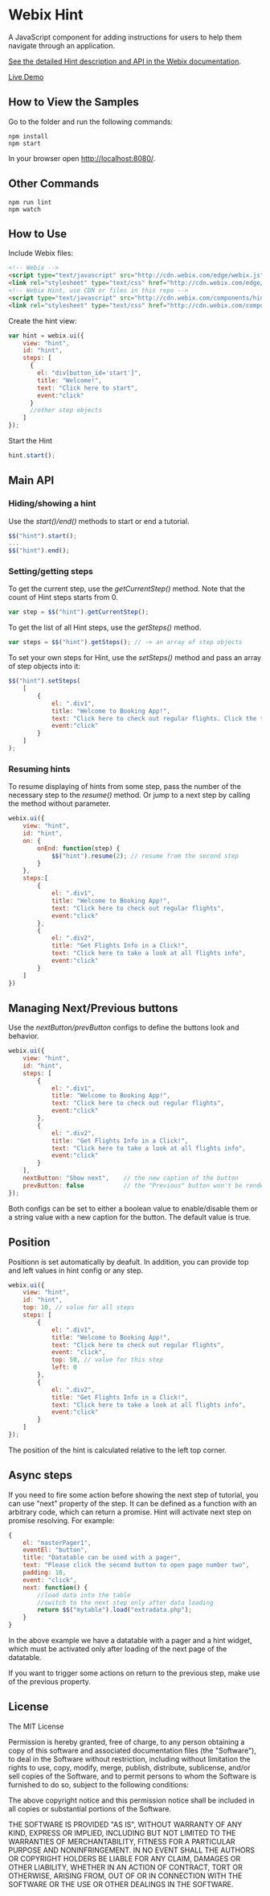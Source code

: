Webix Hint
=====

A JavaScript component for adding instructions for users to help them navigate through an application.

[See the detailed Hint description and API in the Webix documentation](https://docs.webix.com/desktop__hint.html).

[Live Demo](http://webix-hub.github.io/hint-component/samples/01_init.html)

## How to View the Samples

Go to the folder and run the following commands:

~~~
npm install
npm start
~~~

In your browser open [http://localhost:8080/](http://localhost:8080/).

## Other Commands

~~~
npm run lint 
npm watch
~~~

## How to Use

Include Webix files:

~~~html
<!-- Webix -->
<script type="text/javascript" src="http://cdn.webix.com/edge/webix.js"></script>
<link rel="stylesheet" type="text/css" href="http://cdn.webix.com/edge/webix.css">
<!-- Webix Hint, use CDN or files in this repo -->
<script type="text/javascript" src="http://cdn.webix.com/components/hint/hint.js"></script>
<link rel="stylesheet" type="text/css" href="http://cdn.webix.com/components/hint/hint.css">
~~~

Create the hint view:

~~~js
var hint = webix.ui({
    view: "hint",
    id: "hint",
    steps: [
      {
        el: "div[button_id='start']",
        title: "Welcome!",
        text: "Click here to start",
        event:"click"
      }
      //other step objects
    ] 
});
~~~

Start the Hint

~~~js
hint.start();
~~~


## Main API

### Hiding/showing a hint

Use the *start()/end()* methods to start or end a tutorial.

~~~js
$$("hint").start();
...
$$("hint").end();
~~~

### Setting/getting steps

To get the current step, use the *getCurrentStep()* method. Note that the count of Hint steps starts from 0.

~~~js
var step = $$("hint").getCurrentStep();
~~~

To get the list of all Hint steps, use the *getSteps()* method.

~~~js
var steps = $$("hint").getSteps(); // -> an array of step objects
~~~

To set your own steps for Hint, use the *setSteps()* method and pass an array of step objects into it:

~~~js
$$("hint").setSteps(
    [
        {
            el: ".div1",
            title: "Welcome to Booking App!",
            text: "Click here to check out regular flights. Click the tab to proceed",
            event:"click"
        }
    ]
);
~~~

### Resuming hints

To resume displaying of hints from some step, pass the number of the necessary step to the *resume()* method. Or jump to a next step by calling the method without parameter.

~~~js
webix.ui({
    view: "hint",
    id: "hint",
    on: {
        onEnd: function(step) {
            $$("hint").resume(2); // resume from the second step
        }
    },
    steps:[
        {
            el: ".div1",
            title: "Welcome to Booking App!",
            text: "Click here to check out regular flights",
            event:"click"
        },
        {
            el: ".div2",
            title: "Get Flights Info in a Click!",
            text: "Click here to take a look at all flights info",
            event:"click"
        }
    ]
})
~~~


## Managing Next/Previous buttons

Use the *nextButton/prevButton* configs to define the buttons look and behavior. 

~~~js
webix.ui({
    view: "hint",
    id: "hint",
    steps: [
        {
            el: ".div1",
            title: "Welcome to Booking App!",
            text: "Click here to check out regular flights",
            event:"click"
        },
        {
            el: ".div2",
            title: "Get Flights Info in a Click!",
            text: "Click here to take a look at all flights info",
            event:"click"
        }
    ],
    nextButton: "Show next",    // the new caption of the button
    prevButton: false           // the "Previous" button won't be rendered
});
~~~

Both configs can be set to either a boolean value to enable/disable them or a string value with a new caption for the button. The default value is true.

## Position

Positionn is set automatically by deafult. In addition, you can provide top and left values in hint config or any step.

~~~js
webix.ui({
    view: "hint",
    id: "hint",
    top: 10, // value for all steps
    steps: [
        {
            el: ".div1",
            title: "Welcome to Booking App!",
            text: "Click here to check out regular flights",
            event: "click",
            top: 50, // value for this step
            left: 0
        },
        {
            el: ".div2",
            title: "Get Flights Info in a Click!",
            text: "Click here to take a look at all flights info",
            event:"click"
        }
    ]
});
~~~

The position of the hint is calculated relative to the left top corner.

## Async steps

If you need to fire some action before showing the next step of tutorial, you can use "next" property of the step. It can be defined as a function with an arbitrary code, which can return a promise. Hint will activate next step on promise resolving. For example:

~~~js
{
    el: "masterPager1",
    eventEl: "button",
    title: "Datatable can be used with a pager",
    text: "Please click the second button to open page number two",
    padding: 10,
    event: "click",
    next: function() {
        //load data into the table
        //switch to the next step only after data loading
        return $$("mytable").load("extradata.php");
    }
}
~~~

In the above example we have a datatable with a pager and a hint widget, which must be activated only after loading of the next page of the datatable.

If you want to trigger some actions on return to the previous step, make use of the previous property.


## License

The MIT License

Permission is hereby granted, free of charge, to any person obtaining a copy of this software and associated documentation files (the "Software"), to deal in the Software without restriction, including without limitation the rights to use, copy, modify, merge, publish, distribute, sublicense, and/or sell copies of the Software, and to permit persons to whom the Software is furnished to do so, subject to the following conditions:

The above copyright notice and this permission notice shall be included in all copies or substantial portions of the Software.

THE SOFTWARE IS PROVIDED "AS IS", WITHOUT WARRANTY OF ANY KIND, EXPRESS OR IMPLIED, INCLUDING BUT NOT LIMITED TO THE WARRANTIES OF MERCHANTABILITY, FITNESS FOR A PARTICULAR PURPOSE AND NONINFRINGEMENT. IN NO EVENT SHALL THE AUTHORS OR COPYRIGHT HOLDERS BE LIABLE FOR ANY CLAIM, DAMAGES OR OTHER LIABILITY, WHETHER IN AN ACTION OF CONTRACT, TORT OR OTHERWISE, ARISING FROM, OUT OF OR IN CONNECTION WITH THE SOFTWARE OR THE USE OR OTHER DEALINGS IN THE SOFTWARE.